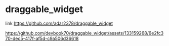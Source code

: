 # draggable_widget
link https://github.com/adar2378/draggable_widget


https://github.com/devbook70/draggable_widget/assets/133159268/6e2fc370-dec5-417f-af5d-c9a506d36618

